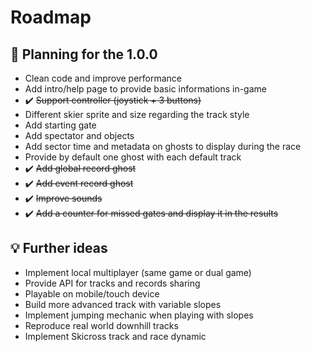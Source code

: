# Roadmap

## :calendar: Planning for the 1.0.0
- Clean code and improve performance
- Add intro/help page to provide basic informations in-game
- ✔️ ~~Support controller (joystick + 3 buttons)~~
- Different skier sprite and size regarding the track style
- Add starting gate
- Add spectator and objects
- Add sector time and metadata on ghosts to display during the race
- Provide by default one ghost with each default track
- ✔️ ~~Add global record ghost~~
- ✔️ ~~Add event record ghost~~
- ✔️ ~~Improve sounds~~
- ✔️ ~~Add a counter for missed gates and display it in the results~~

## :bulb: Further ideas
- Implement local multiplayer (same game or dual game)
- Provide API for tracks and records sharing
- Playable on mobile/touch device
- Build more advanced track with variable slopes
- Implement jumping mechanic when playing with slopes
- Reproduce real world downhill tracks
- Implement Skicross track and race dynamic

